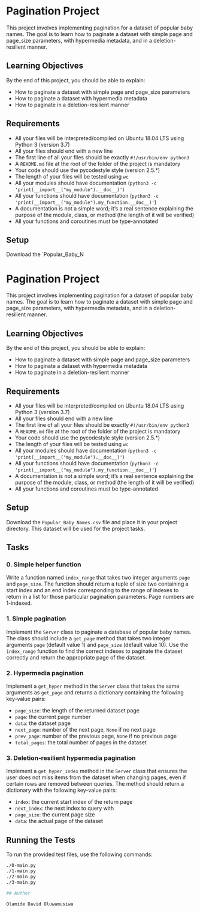 # Pagination Project

This project involves implementing pagination for a dataset of popular baby names. The goal is to learn how to paginate a dataset with simple page and page_size parameters, with hypermedia metadata, and in a deletion-resilient manner.

## Learning Objectives

By the end of this project, you should be able to explain:

- How to paginate a dataset with simple page and page_size parameters
- How to paginate a dataset with hypermedia metadata
- How to paginate in a deletion-resilient manner

## Requirements

- All your files will be interpreted/compiled on Ubuntu 18.04 LTS using Python 3 (version 3.7)
- All your files should end with a new line
- The first line of all your files should be exactly `#!/usr/bin/env python3`
- A `README.md` file at the root of the folder of the project is mandatory
- Your code should use the pycodestyle style (version 2.5.*)
- The length of your files will be tested using `wc`
- All your modules should have documentation (`python3 -c 'print(__import__("my_module").__doc__)'`)
- All your functions should have documentation (`python3 -c 'print(__import__("my_module").my_function.__doc__)'`)
- A documentation is not a simple word; it’s a real sentence explaining the purpose of the module, class, or method (the length of it will be verified)
- All your functions and coroutines must be type-annotated

## Setup

Download the `Popular_Baby_N
# Pagination Project

This project involves implementing pagination for a dataset of popular baby names. The goal is to learn how to paginate a dataset with simple page and page_size parameters, with hypermedia metadata, and in a deletion-resilient manner.

## Learning Objectives

By the end of this project, you should be able to explain:

- How to paginate a dataset with simple page and page_size parameters
- How to paginate a dataset with hypermedia metadata
- How to paginate in a deletion-resilient manner

## Requirements

- All your files will be interpreted/compiled on Ubuntu 18.04 LTS using Python 3 (version 3.7)
- All your files should end with a new line
- The first line of all your files should be exactly `#!/usr/bin/env python3`
- A `README.md` file at the root of the folder of the project is mandatory
- Your code should use the pycodestyle style (version 2.5.*)
- The length of your files will be tested using `wc`
- All your modules should have documentation (`python3 -c 'print(__import__("my_module").__doc__)'`)
- All your functions should have documentation (`python3 -c 'print(__import__("my_module").my_function.__doc__)'`)
- A documentation is not a simple word; it’s a real sentence explaining the purpose of the module, class, or method (the length of it will be verified)
- All your functions and coroutines must be type-annotated

## Setup

Download the `Popular_Baby_Names.csv` file and place it in your project directory. This dataset will be used for the project tasks.

## Tasks

### 0. Simple helper function

Write a function named `index_range` that takes two integer arguments `page` and `page_size`. The function should return a tuple of size two containing a start index and an end index corresponding to the range of indexes to return in a list for those particular pagination parameters. Page numbers are 1-indexed.

### 1. Simple pagination

Implement the `Server` class to paginate a database of popular baby names. The class should include a `get_page` method that takes two integer arguments `page` (default value 1) and `page_size` (default value 10). Use the `index_range` function to find the correct indexes to paginate the dataset correctly and return the appropriate page of the dataset.

### 2. Hypermedia pagination

Implement a `get_hyper` method in the `Server` class that takes the same arguments as `get_page` and returns a dictionary containing the following key-value pairs:
- `page_size`: the length of the returned dataset page
- `page`: the current page number
- `data`: the dataset page
- `next_page`: number of the next page, `None` if no next page
- `prev_page`: number of the previous page, `None` if no previous page
- `total_pages`: the total number of pages in the dataset

### 3. Deletion-resilient hypermedia pagination

Implement a `get_hyper_index` method in the `Server` class that ensures the user does not miss items from the dataset when changing pages, even if certain rows are removed between queries. The method should return a dictionary with the following key-value pairs:
- `index`: the current start index of the return page
- `next_index`: the next index to query with
- `page_size`: the current page size
- `data`: the actual page of the dataset

## Running the Tests

To run the provided test files, use the following commands:
```bash
./0-main.py
./1-main.py
./2-main.py
./3-main.py

## Author 

Olamide David Oluwamusiwa

